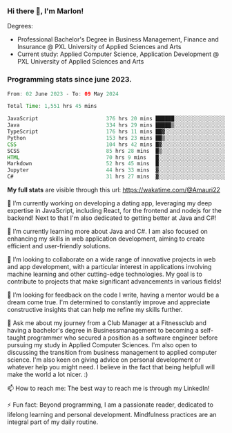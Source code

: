 
### Hi there 👋, I'm Marlon!

Degrees: 
- Professional Bachelor's Degree in Business Management, Finance and Insurance @ PXL University of Applied Sciences and Arts
- Current study: Applied Computer Science, Application Development @ PXL University of Applied Sciences and Arts

### Programming stats since june 2023.
<!--START_SECTION:waka-->

```java
From: 02 June 2023 - To: 09 May 2024

Total Time: 1,551 hrs 45 mins

JavaScript                      376 hrs 20 mins ██████░░░░░░░░░░░░░░░░░░░   24.14 %
Java                            334 hrs 29 mins █████▒░░░░░░░░░░░░░░░░░░░   21.46 %
TypeScript                      176 hrs 11 mins ██▓░░░░░░░░░░░░░░░░░░░░░░   11.30 %
Python                          153 hrs 23 mins ██▒░░░░░░░░░░░░░░░░░░░░░░   09.84 %
CSS                             104 hrs 42 mins █▓░░░░░░░░░░░░░░░░░░░░░░░   06.72 %
SCSS                            85 hrs 28 mins  █▒░░░░░░░░░░░░░░░░░░░░░░░   05.48 %
HTML                            70 hrs 9 mins   █░░░░░░░░░░░░░░░░░░░░░░░░   04.50 %
Markdown                        52 hrs 45 mins  █░░░░░░░░░░░░░░░░░░░░░░░░   03.38 %
Jupyter                         44 hrs 33 mins  ▓░░░░░░░░░░░░░░░░░░░░░░░░   02.86 %
C#                              31 hrs 27 mins  ▓░░░░░░░░░░░░░░░░░░░░░░░░   02.02 %
```

<!--END_SECTION:waka-->
**My full stats** are visible through this url: https://wakatime.com/@Amauri22



🔭 I’m currently working on developing a dating app, leveraging my deep expertise in JavaScript, including React, for the frontend and nodejs for the backend! Next to that I'm also dedicated to getting better at Java and C#!

🌱 I’m currently learning more about Java and C#. I am also focused on enhancing my skills in web application development, aiming to create efficient and user-friendly solutions.

👯 I’m looking to collaborate on a wide range of innovative projects in web and app development, with a particular interest in applications involving machine learning and other cutting-edge technologies. My goal is to contribute to projects that make significant advancements in various fields!

🤔 I’m looking for feedback on the code I write, having a mentor would be a dream come true. I'm determined to constantly improve and appreciate constructive insights that can help me refine my skills further.

💬 Ask me about my journey from a Club Manager at a Fitnessclub and having a bachelor's degree in Businessmanagement to becoming a self-taught programmer who secured a position as a software engineer before pursuing my study in Applied Computer Sciences. I'm also open to discussing the transition from business management to applied computer science. I'm also keen on giving advice on personal development or whatever help you might need. I believe in the fact that being helpfull will make the world a lot nicer. :)

📫 How to reach me: The best way to reach me is through my LinkedIn!

⚡ Fun fact: Beyond programming, I am a passionate reader, dedicated to lifelong learning and personal development. Mindfulness practices are an integral part of my daily routine.


